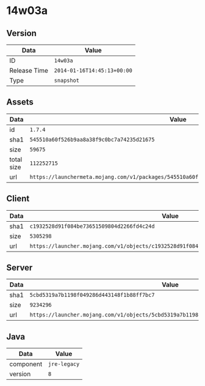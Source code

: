 # 14w03a

## Version

|**Data**        | **Value**                 |
|----------------|-------------------------|
| ID   | ```14w03a```   |
| Release Time   | ```2014-01-16T14:45:13+00:00```   |
| Type   | ```snapshot```   |

## Assets

|**Data**        | **Value**                 |
|----------------|-------------------------|
| id   | ```1.7.4```   |
| sha1   | ```545510a60f526b9aa8a38f9c0bc7a74235d21675```   |
| size   | ```59675```   |
| total size  | ```112252715```  |
| url       | ```https://launchermeta.mojang.com/v1/packages/545510a60f526b9aa8a38f9c0bc7a74235d21675/1.7.4.json``` |

## Client

|**Data**        | **Value**                 |
|----------------|-------------------------|
| sha1   | ```c1932528d91f084be73651509804d2266fd4c24d```   |
| size   | ```5305298```   |
| url       | ```https://launcher.mojang.com/v1/objects/c1932528d91f084be73651509804d2266fd4c24d/client.jar``` |

## Server

|**Data**        | **Value**                 |
|----------------|-------------------------|
| sha1   | ```5cbd5319a7b1198f049286d443148f1b88ff7bc7```   |
| size   | ```9234296```   |
| url       | ```https://launcher.mojang.com/v1/objects/5cbd5319a7b1198f049286d443148f1b88ff7bc7/server.jar``` |

## Java

|**Data**        | **Value**                 |
|----------------|-------------------------|
| component   | ```jre-legacy```   |
| version   | ```8```   |